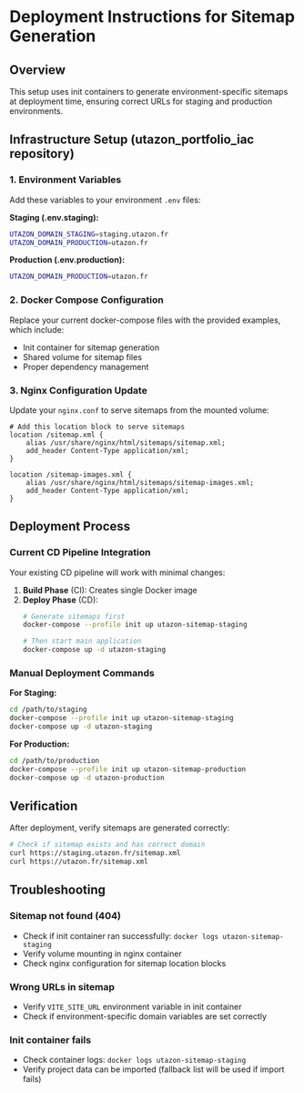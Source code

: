 # Deployment Instructions for Sitemap Generation

## Overview
This setup uses init containers to generate environment-specific sitemaps at deployment time, ensuring correct URLs for staging and production environments.

## Infrastructure Setup (utazon_portfolio_iac repository)

### 1. Environment Variables
Add these variables to your environment `.env` files:

**Staging (.env.staging):**
```bash
UTAZON_DOMAIN_STAGING=staging.utazon.fr
UTAZON_DOMAIN_PRODUCTION=utazon.fr
```

**Production (.env.production):**
```bash
UTAZON_DOMAIN_PRODUCTION=utazon.fr
```

### 2. Docker Compose Configuration
Replace your current docker-compose files with the provided examples, which include:
- Init container for sitemap generation
- Shared volume for sitemap files
- Proper dependency management

### 3. Nginx Configuration Update
Update your `nginx.conf` to serve sitemaps from the mounted volume:

```nginx
# Add this location block to serve sitemaps
location /sitemap.xml {
    alias /usr/share/nginx/html/sitemaps/sitemap.xml;
    add_header Content-Type application/xml;
}

location /sitemap-images.xml {
    alias /usr/share/nginx/html/sitemaps/sitemap-images.xml;
    add_header Content-Type application/xml;
}
```

## Deployment Process

### Current CD Pipeline Integration
Your existing CD pipeline will work with minimal changes:

1. **Build Phase** (CI): Creates single Docker image
2. **Deploy Phase** (CD): 
   ```bash
   # Generate sitemaps first
   docker-compose --profile init up utazon-sitemap-staging
   
   # Then start main application
   docker-compose up -d utazon-staging
   ```

### Manual Deployment Commands

**For Staging:**
```bash
cd /path/to/staging
docker-compose --profile init up utazon-sitemap-staging
docker-compose up -d utazon-staging
```

**For Production:**
```bash
cd /path/to/production
docker-compose --profile init up utazon-sitemap-production  
docker-compose up -d utazon-production
```

## Verification

After deployment, verify sitemaps are generated correctly:

```bash
# Check if sitemap exists and has correct domain
curl https://staging.utazon.fr/sitemap.xml
curl https://utazon.fr/sitemap.xml
```

## Troubleshooting

### Sitemap not found (404)
- Check if init container ran successfully: `docker logs utazon-sitemap-staging`
- Verify volume mounting in nginx container
- Check nginx configuration for sitemap location blocks

### Wrong URLs in sitemap
- Verify `VITE_SITE_URL` environment variable in init container
- Check if environment-specific domain variables are set correctly

### Init container fails
- Check container logs: `docker logs utazon-sitemap-staging`
- Verify project data can be imported (fallback list will be used if import fails)